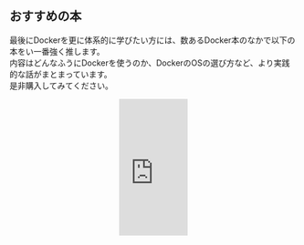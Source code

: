 
## おすすめの本
最後にDockerを更に体系的に学びたい方には、数あるDocker本のなかで以下の本をい一番強く推します。  
内容はどんなふうにDockerを使うのか、DockerのOSの選び方など、より実践的な話がまとまっています。  
是非購入してみてください。

<center><iframe style="width:120px;height:240px;" marginwidth="0" marginheight="0" scrolling="no" frameborder="0" src="https://rcm-fe.amazon-adsystem.com/e/cm?ref=tf_til&t=yohgi-22&m=amazon&o=9&p=8&l=as1&IS2=1&detail=1&asins=4297100339&linkId=a5336422aa127e3f56799776b70e652e&bc1=ffffff&lt1=_blank&fc1=333333&lc1=0066c0&bg1=ffffff&f=ifr"></iframe></center>


